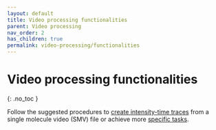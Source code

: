 ```yaml
---
layout: default
title: Video processing functionalities
parent: Video processing
nav_order: 2
has_children: true
permalink: video-processing/functionalities
---
```


# Video processing functionalities
{: .no_toc }

Follow the suggested procedures to <u>create intensity-time traces</u> from a single molecule video (SMV) file or achieve more <u>specific tasks</u>.